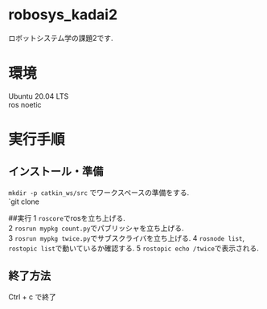 # robosys_kadai2
ロボットシステム学の課題2です. 

# 環境
Ubuntu 20.04 LTS  
ros noetic  

# 実行手順
## インストール・準備
`mkdir -p catkin_ws/src` でワークスペースの準備をする.  
`git clone 

##実行
1 `roscore`でrosを立ち上げる.  
2 `rosrun mypkg count.py`でパブリッシャを立ち上げる.   
3 `rosrun mypkg twice.py`でサブスクライバを立ち上げる. 
4 `rosnode list`, `rostopic list`で動いているか確認する. 
5 `rostopic echo /twice`で表示される. 

## 終了方法
Ctrl + c で終了
